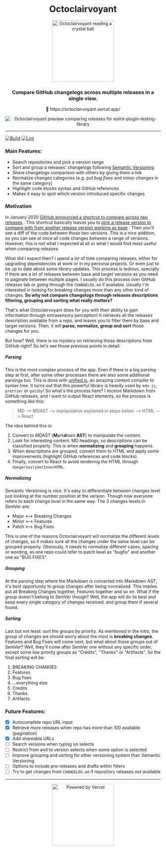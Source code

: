 <div align="center">
  <h1>Octoclairvoyant</h1>
  <img
    src="https://raw.githubusercontent.com/belco90/octoclairvoyant/main/public/mascot-logo.png"
    height="200"
    width="200"
    alt="Octoclairvoyant reading a crystal ball"
  >
  <h3>Compare GitHub changelogs across multiple releases in a single view.</h3>
  <p>
    <span role="img" aria-label="Crystall ball">🔮</span> https://octoclairvoyant.vercel.app/
  </p>

  <img src="https://i.imgur.com/y98G27j.png" alt="Octoclairvoyant preview comparing releases for eslint-plugin-testing-library" >
</div>

<hr>

[![Build](https://github.com/Belco90/octoclairvoyant/actions/workflows/build.yml/badge.svg)](https://github.com/Belco90/octoclairvoyant/actions/workflows/build.yml)
[![Lint](https://github.com/Belco90/octoclairvoyant/actions/workflows/lint.yml/badge.svg)](https://github.com/Belco90/octoclairvoyant/actions/workflows/lint.yml)

### Main Features:

- Search repositories and pick a version range
- Sort and group a releases' changelogs following [Semantic Versioning](https://semver.org/)
- Share changelogs comparison with others by giving them a link
- Normalize changes categories (e.g. put _bug fixes_ and _minor changes_ in the same category)
- Highlight code blocks syntax and GitHub references
- Makes it easy to spot which version introduced specific changes

### Motivation

In January
2020 [GitHub announced a shortcut to compare across two releases](https://github.blog/changelog/2020-01-13-shortcut-to-compare-across-two-releases/)
. This shortcut basically leaves you
to [pick a release version to compare with from another release version working as base](https://help.github.com/en/github/administering-a-repository/comparing-releases)
. Then you'll see a diff of the code between those two versions. This is a nice addition, so you can see at once all
code changes between a range of versions. However, this is not what I expected at all or what I would find most useful
when comparing releases.

What did I expect then? I spend a lot of time comparing releases, either for upgrading dependencies at work or in my
personal projects. Or even just to be up to date about some library updates. This process is tedious, specially if there
are a lot of releases between base and target versions as you need to paginate between multiple pages. I usually do this
process over GitHub releases tab or going through the `CHANGELOG.md` if available. Usually I'm interested in looking for
breaking changes more than any other kind of changes.
**So why not compare changelogs through releases descriptions filtering, grouping and sorting what really matters?**

That's what Octoclairvoyant does for you with their ability to gain information through extrasensory perception!
It retrieves all the releases description available from a repo, and leaves you to filter them by base and target
versions. Then, it will **parse, normalize, group and sort** those changes for you.

But how? Well, there is no mystery on retrieving those descriptions from GitHub right? So let's see those previous
points in detail:

##### Parsing

This is the most complex process of the app. Even if there is a big parsing step at first, after some other processes
there are also some additional parsings too. This is done with [unified js](https://unifiedjs.com/), an amazing content
compiler to syntax tree. It turns out that this powerful library is heavily used by `mdx-js`, `prettier` or `gatsby`!
So what's the process here? I receive Markdown from GitHub releases, and I want to output React elements, so the process
is something like this:

> MD --> MDAST --> manipulation explained in steps below --> HTML --> React

The idea behind this is:

1. Convert to MDAST (**M**ark**d**own **AST**) to manipulate the content.
2. Look for interesting content: MD headings, so descriptions can be classified properly. This is when **normalizing**
   and **grouping** happens.
3. When descriptions are grouped, convert them to HTML and apply some improvements (highlight GitHub references and code
   blocks).
4. Finally, convert to React to avoid rendering the HTML through `dangerouslySetInnerHTML`.

##### Normalizing

Semantic Versioning is nice. It's easy to differentiate between changes level just looking at the number position at the
version. Though now everyone refers to each change level in the same way. The 3 changes levels in SemVer are:

- Major <--> Breaking Changes
- Minor <--> Features
- Patch <--> Bug Fixes

This is one of the reasons Octoclairvoyant will normalize the different levels of changes, so it makes sure all the
changes under the same level can be grouped properly. Obviously, it needs to normalize different cases, spacing or
wording, as one repo could refer to patch level as "bugfix" and another one as "BUG FIXES".

##### Grouping

At the parsing step where the Markdown is converted into Markdown AST, it's best opportunity to group changes after
being normalized. This implies put all Breaking Changes together, Features together and so on. What if the group doesn't
belong to SemVer though? Well, the app will do its best and keep every single category of changes received, and group
them if several found.

##### Sorting

Last but not least: sort the groups by priority. As mentioned in the intro, the group of changes we should worry about
the most is **breaking changes**. Features and Bug Fixes will come next, but what about those groups out of SemVer?
Well, they'll come after SemVer one without any specific order, except some low priority groups as "Credits", "Thanks"
or "Artifacts". So the final sorting will be:

1. BREAKING CHANGES
2. Features
3. Bug fixes
4. ...everything else
5. Credits
6. Thanks
7. Artifacts

### Future Features:

- [x] Autocomplete repo URL input
- [x] Retrieve more releases when repo has more than 100 available (pagination)
- [x] Add shareable URLs
- [ ] Search versions when typing on selects
- [ ] Restrict from and to version selects when some option is selected
- [ ] Improve grouping and sorting for other versioning system than Semantic Versioning
- [ ] Options to include pre-releases and drafts within filters
- [ ] Try to get changes from `CHANGELOG.md` if repository releases not available

<hr>
<div align="center">
  <a href="https://vercel.com/?utm_source=octoclairvoyant-team&utm_campaign=oss">
    <img
      src="https://www.datocms-assets.com/31049/1618983297-powered-by-vercel.svg"
      height="200"
      width="200"
      alt="Powered by Vercel"
    >
  </a>
</div>
